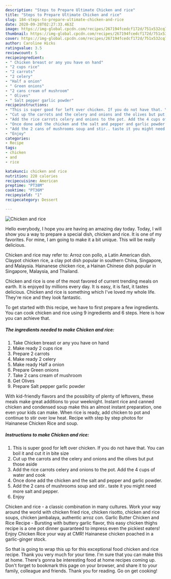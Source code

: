 ```yaml
---
description: "Steps to Prepare Ultimate Chicken and rice"
title: "Steps to Prepare Ultimate Chicken and rice"
slug: 184-steps-to-prepare-ultimate-chicken-and-rice
date: 2020-09-28T02:27:33.463Z
image: https://img-global.cpcdn.com/recipes/267194fcedcf172d/751x532cq70/chicken-and-rice-recipe-main-photo.jpg
thumbnail: https://img-global.cpcdn.com/recipes/267194fcedcf172d/751x532cq70/chicken-and-rice-recipe-main-photo.jpg
cover: https://img-global.cpcdn.com/recipes/267194fcedcf172d/751x532cq70/chicken-and-rice-recipe-main-photo.jpg
author: Caroline Hicks
ratingvalue: 3.5
reviewcount: 5
recipeingredient:
- " Chicken breast or any you have on hand"
- "2 cups rice"
- "2 carrots"
- "2 celery"
- "Half a onion"
- " Green onions"
- "2 cans cream of mushroom"
- " Olives"
- " Salt pepper garlic powder"
recipeinstructions:
- "This is super good for left over chicken. If you do not have that. You can boil it and cut it in bite size"
- "Cut up the carrots and the celery and onions and the olives but put those aside"
- "Add the rice carrots celery and onions to the pot. Add the 4 cups of water and cook"
- "Once done add the chicken and the salt and pepper and garlic powder."
- "Add the 2 cans of mushrooms soup and stir.. taste it you might need more salt and pepper."
- "Enjoy"
categories:
- Recipe
tags:
- chicken
- and
- rice

katakunci: chicken and rice 
nutrition: 228 calories
recipecuisine: American
preptime: "PT38M"
cooktime: "PT36M"
recipeyield: "1"
recipecategory: Dessert

---
```



![Chicken and rice](https://img-global.cpcdn.com/recipes/267194fcedcf172d/751x532cq70/chicken-and-rice-recipe-main-photo.jpg)

Hello everybody, I hope you are having an amazing day today. Today, I will show you a way to prepare a special dish, chicken and rice. It is one of my favorites. For mine, I am going to make it a bit unique. This will be really delicious.

Chicken and rice may refer to: Arroz con pollo, a Latin American dish. Claypot chicken rice, a clay pot dish popular in southern China, Singapore, and Malaysia. Hainanese chicken rice, a Hainan Chinese dish popular in Singapore, Malaysia, and Thailand.

Chicken and rice is one of the most favored of current trending meals on earth. It is enjoyed by millions every day. It is easy, it is fast, it tastes delicious. Chicken and rice is something which I've loved my whole life. They're nice and they look fantastic.


To get started with this recipe, we have to first prepare a few ingredients. You can cook chicken and rice using 9 ingredients and 6 steps. Here is how you can achieve that.

<!--inarticleads1-->

##### The ingredients needed to make Chicken and rice:

1. Take  Chicken breast or any you have on hand
1. Make ready 2 cups rice
1. Prepare 2 carrots
1. Make ready 2 celery
1. Make ready Half a onion
1. Prepare  Green onions
1. Take 2 cans cream of mushroom
1. Get  Olives
1. Prepare  Salt pepper garlic powder


With kid-friendly flavors and the possiblity of plenty of leftovers, these meals make great additions to your weeknight. Instant rice and canned chicken and condensed soup make this an almost instant preparation, one even your kids can make. When rice is ready, add chicken to pot and continue to stir over low heat. Recipe with step by step photos for Hainanese Chicken Rice and soup. 

<!--inarticleads2-->

##### Instructions to make Chicken and rice:

1. This is super good for left over chicken. If you do not have that. You can boil it and cut it in bite size
1. Cut up the carrots and the celery and onions and the olives but put those aside
1. Add the rice carrots celery and onions to the pot. Add the 4 cups of water and cook
1. Once done add the chicken and the salt and pepper and garlic powder.
1. Add the 2 cans of mushrooms soup and stir.. taste it you might need more salt and pepper.
1. Enjoy


Chicken and rice - a classic combination in many cultures. Work your way around the world with chicken fried rice, chicken risotto, chicken and rice soups, chicken jambalaya, authentic arroz con. Garlic Butter Chicken and Rice Recipe - Bursting with buttery garlic flavor, this easy chicken thighs recipe is a one pot dinner guaranteed to impress even the pickiest eaters! Enjoy Chicken Rice your way at CMR! Hainanese chicken poached in a garlic-ginger stock. 

So that is going to wrap this up for this exceptional food chicken and rice recipe. Thank you very much for your time. I'm sure that you can make this at home. There's gonna be interesting food at home recipes coming up. Don't forget to bookmark this page on your browser, and share it to your family, colleague and friends. Thank you for reading. Go on get cooking!
